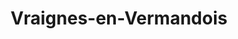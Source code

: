 ---
title: Vraignes-en-Vermandois
url: /vraignes-en-vermandois/
latitude: 49.887
longitude: 3.063
---